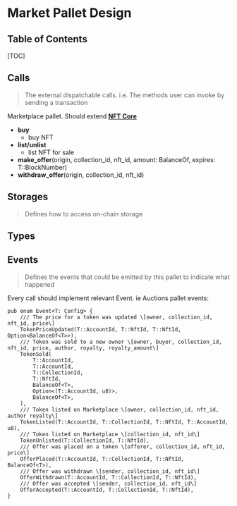 # Market Pallet Design

## Table of Contents

[TOC]

## Calls
> The external dispatchable calls. i.e. The methods user can invoke by sending a
transaction

Marketplace pallet. Should extend [**NFT Core**](https://hackmd.io/GNJXyhXnTJiXvg3X-r3l3Q)

* **buy**
    * buy NFT
* **list/unlist**
    * list NFT for sale
* **make_offer**(origin, collection_id, nft_id, amount: BalanceOf<T>, expires: T::BlockNumber) 
* **withdraw_offer**(origin, collection_id, nft_id)
    
## Storages
> Defines how to access on-chain storage  




## Types
    
    
## Events
> Defines the events that could be emitted by this pallet to indicate what happened

Every call should implement relevant Event. ie Auctions pallet events:
```#rust
pub enum Event<T: Config> {
    /// The price for a token was updated \[owner, collection_id, nft_id, price\]
    TokenPriceUpdated(T::AccountId, T::NftId, T::NftId, Option<BalanceOf<T>>),
    /// Token was sold to a new owner \[owner, buyer, collection_id, nft_id, price, author, royalty, royalty_amount\]
    TokenSold(
        T::AccountId,
        T::AccountId,
        T::CollectionId,
        T::NftId,
        BalanceOf<T>,
        Option<(T::AccountId, u8)>,
        BalanceOf<T>,
    ),
    /// Token listed on Marketplace \[owner, collection_id, nft_id, author royalty\]
    TokenListed(T::AccountId, T::CollectionId, T::NftId, T::AccountId, u8),
    /// Token listed on Marketplace \[collection_id, nft_id\]
    TokenUnlisted(T::CollectionId, T::NftId),
    /// Offer was placed on a token \[offerer, collection_id, nft_id, price\]
    OfferPlaced(T::AccountId, T::CollectionId, T::NftId, BalanceOf<T>),
    /// Offer was withdrawn \[sender, collection_id, nft_id\]
    OfferWithdrawn(T::AccountId, T::CollectionId, T::NftId),
    /// Offer was accepted \[sender, collection_id, nft_id\]
    OfferAccepted(T::AccountId, T::CollectionId, T::NftId),
}
```